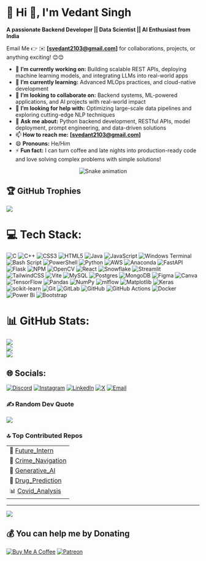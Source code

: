 # 💫 Hi 👋, I'm Vedant Singh
**A passionate Backend Developer || Data Scientist || AI Enthusiast from India**

Email Me 👉 ✉️ **[svedant2103@gmail.com]** for collaborations, projects, or anything exciting! 😊😊

- 🔭 **I’m currently working on:** Building scalable REST APIs, deploying machine learning models, and integrating LLMs into real-world apps  
- 🌱 **I’m currently learning:** Advanced MLOps practices, and cloud-native development  
- 👯 **I’m looking to collaborate on:** Backend systems, ML-powered applications, and AI projects with real-world impact  
- 🤔 **I’m looking for help with:** Optimizing large-scale data pipelines and exploring cutting-edge NLP techniques  
- 💬 **Ask me about:** Python backend development, RESTful APIs, model deployment, prompt engineering, and data-driven solutions  
- 📫 **How to reach me:** **[svedant2103@gmail.com]**  
- 😄 **Pronouns:** He/Him  
- ⚡ **Fun fact:** I can turn coffee and late nights into production-ready code and love solving complex problems with simple solutions!
  

<!-- Snake Game Repo View -->

<div align="center">
  <img src="https://profile-readme-generator.com/assets/snake.svg" alt="Snake animation" />
</div>


## 🏆 GitHub Trophies
![](https://github-profile-trophy.vercel.app/?username=svedant2103&theme=shadow_red&no-frame=false&no-bg=true&margin-w=4)



# 💻 Tech Stack:
![C](https://img.shields.io/badge/c-%2300599C.svg?style=flat&logo=c&logoColor=white) ![C++](https://img.shields.io/badge/c++-%2300599C.svg?style=flat&logo=c%2B%2B&logoColor=white) ![CSS3](https://img.shields.io/badge/css3-%231572B6.svg?style=flat&logo=css3&logoColor=white) ![HTML5](https://img.shields.io/badge/html5-%23E34F26.svg?style=flat&logo=html5&logoColor=white) ![Java](https://img.shields.io/badge/java-%23ED8B00.svg?style=flat&logo=openjdk&logoColor=white) ![JavaScript](https://img.shields.io/badge/javascript-%23323330.svg?style=flat&logo=javascript&logoColor=%23F7DF1E) ![Windows Terminal](https://img.shields.io/badge/Windows%20Terminal-%234D4D4D.svg?style=flat&logo=windows-terminal&logoColor=white) ![Bash Script](https://img.shields.io/badge/bash_script-%23121011.svg?style=flat&logo=gnu-bash&logoColor=white) ![PowerShell](https://img.shields.io/badge/PowerShell-%235391FE.svg?style=flat&logo=powershell&logoColor=white) ![Python](https://img.shields.io/badge/python-3670A0?style=flat&logo=python&logoColor=ffdd54) ![AWS](https://img.shields.io/badge/AWS-%23FF9900.svg?style=flat&logo=amazon-aws&logoColor=white) ![Anaconda](https://img.shields.io/badge/Anaconda-%2344A833.svg?style=flat&logo=anaconda&logoColor=white) ![FastAPI](https://img.shields.io/badge/FastAPI-005571?style=flat&logo=fastapi) ![Flask](https://img.shields.io/badge/flask-%23000.svg?style=flat&logo=flask&logoColor=white) ![NPM](https://img.shields.io/badge/NPM-%23CB3837.svg?style=flat&logo=npm&logoColor=white) ![OpenCV](https://img.shields.io/badge/opencv-%23white.svg?style=flat&logo=opencv&logoColor=white) ![React](https://img.shields.io/badge/react-%2320232a.svg?style=flat&logo=react&logoColor=%2361DAFB) ![Snowflake](https://img.shields.io/badge/snowflake-%2329B5E8.svg?style=flat&logo=snowflake&logoColor=white) ![Streamlit](https://img.shields.io/badge/Streamlit-%23FE4B4B.svg?style=flat&logo=streamlit&logoColor=white) ![TailwindCSS](https://img.shields.io/badge/tailwindcss-%2338B2AC.svg?style=flat&logo=tailwind-css&logoColor=white) ![Vite](https://img.shields.io/badge/vite-%23646CFF.svg?style=flat&logo=vite&logoColor=white) ![MySQL](https://img.shields.io/badge/mysql-4479A1.svg?style=flat&logo=mysql&logoColor=white) ![Postgres](https://img.shields.io/badge/postgres-%23316192.svg?style=flat&logo=postgresql&logoColor=white) ![MongoDB](https://img.shields.io/badge/MongoDB-%234ea94b.svg?style=flat&logo=mongodb&logoColor=white) ![Figma](https://img.shields.io/badge/figma-%23F24E1E.svg?style=flat&logo=figma&logoColor=white) ![Canva](https://img.shields.io/badge/Canva-%2300C4CC.svg?style=flat&logo=Canva&logoColor=white) ![TensorFlow](https://img.shields.io/badge/TensorFlow-%23FF6F00.svg?style=flat&logo=TensorFlow&logoColor=white) ![Pandas](https://img.shields.io/badge/pandas-%23150458.svg?style=flat&logo=pandas&logoColor=white) ![NumPy](https://img.shields.io/badge/numpy-%23013243.svg?style=flat&logo=numpy&logoColor=white) ![mlflow](https://img.shields.io/badge/mlflow-%23d9ead3.svg?style=flat&logo=numpy&logoColor=blue) ![Matplotlib](https://img.shields.io/badge/Matplotlib-%23ffffff.svg?style=flat&logo=Matplotlib&logoColor=black) ![Keras](https://img.shields.io/badge/Keras-%23D00000.svg?style=flat&logo=Keras&logoColor=white) ![scikit-learn](https://img.shields.io/badge/scikit--learn-%23F7931E.svg?style=flat&logo=scikit-learn&logoColor=white) ![Git](https://img.shields.io/badge/git-%23F05033.svg?style=flat&logo=git&logoColor=white) ![GitLab](https://img.shields.io/badge/gitlab-%23181717.svg?style=flat&logo=gitlab&logoColor=white) ![GitHub](https://img.shields.io/badge/github-%23121011.svg?style=flat&logo=github&logoColor=white) ![GitHub Actions](https://img.shields.io/badge/github%20actions-%232671E5.svg?style=flat&logo=githubactions&logoColor=white) ![Docker](https://img.shields.io/badge/docker-%230db7ed.svg?style=flat&logo=docker&logoColor=white) ![Power Bi](https://img.shields.io/badge/power_bi-F2C811?style=flat&logo=powerbi&logoColor=black) ![Bootstrap](https://img.shields.io/badge/bootstrap-%238511FA.svg?style=flat&logo=bootstrap&logoColor=white)


# 📊 GitHub Stats:
![](https://github-readme-stats.vercel.app/api?username=svedant2103&theme=shadow_red&hide_border=false&include_all_commits=true&count_private=false)<br/>
![](https://nirzak-streak-stats.vercel.app/?user=svedant2103&theme=shadow_red&hide_border=false)<br/>
![](https://github-readme-stats.vercel.app/api/top-langs/?username=svedant2103&theme=shadow_red&hide_border=false&include_all_commits=true&count_private=false&layout=compact)


## 🌐 Socials:
[![Discord](https://img.shields.io/badge/Discord-%237289DA.svg?logo=discord&logoColor=white)](https://discord.gg/vedantsinghcontributor_32746)
[![Instagram](https://img.shields.io/badge/Instagram-%23E4405F.svg?logo=Instagram&logoColor=white)](https://instagram.com/vedant_singh_2103)
[![LinkedIn](https://img.shields.io/badge/LinkedIn-%230077B5.svg?logo=linkedin&logoColor=white)](https://linkedin.com/in/vedant-singh)
[![X](https://img.shields.io/badge/X-black.svg?logo=X&logoColor=white)](https://x.com/VS2103_IIITS)
[![Email](https://img.shields.io/badge/Email-D14836?logo=gmail&logoColor=white)](mailto:svedant2103@gmail.com)



### ✍️ Random Dev Quote
![](https://quotes-github-readme.vercel.app/api?type=horizontal&theme=dark)



### 🔝 Top Contributed Repos

<div align="left">

<table>
  <tr><td>🚀 <a href="https://github.com/svedant2103/Future_Intern">Future_Intern</a></td></tr>
  <tr><td>🔎 <a href="https://github.com/svedant2103/Research-Internship-Project---Crime-Sensitive-Navigation-System">Crime_Navigation</a></td></tr>
  <tr><td>🤖 <a href="https://github.com/svedant2103/Generative_AI">Generative_AI</a></td></tr>
  <tr><td>💊 <a href="https://github.com/svedant2103/IIIT-Sonepat-Minor-Project---Predicting-Drug-Consumption">Drug_Prediction</a></td></tr>
  <tr><td>📊 <a href="https://github.com/svedant2103/Diginique_TechlabsIITRoorkee-Covid-19-Data-Analysis-Project">Covid_Analysis</a></td></tr>
</table>

</div>

---

[![](https://visitcount.itsvg.in/api?id=svedant2103&icon=6&color=4)](https://visitcount.itsvg.in)







  ## 💰 You can help me by Donating
  [![Buy Me A Coffee](https://img.shields.io/badge/Buy%20Me%20A%20Coffee-yellow)](https://buymeacoffee.com/YourUsername)
[![Patreon](https://img.shields.io/badge/Patreon-red)](https://patreon.com/VedantSingh)

  
<!-- Proudly created with GPRM ( https://gprm.itsvg.in ) -->
